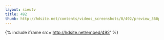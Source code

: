 ```yaml
---
layout: sieutv
title: 492
thumb: http://hdsite.net/contents/videos_screenshots/0/492/preview_360p.mp4.jpg
---
```

{% include iframe src='http://hdsite.net/embed/492' %}
 
